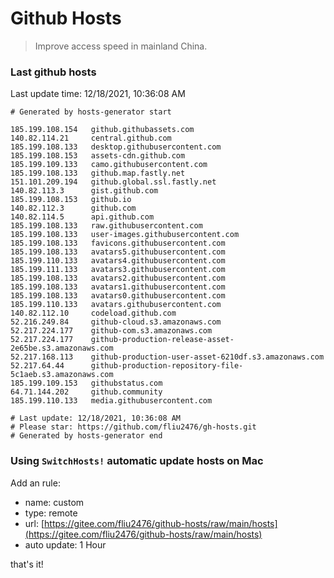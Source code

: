 # Github Hosts

> Improve access speed in mainland China.

### Last github hosts

Last update time: 12/18/2021, 10:36:08 AM

```base
# Generated by hosts-generator start 

185.199.108.154   github.githubassets.com
140.82.114.21     central.github.com
185.199.108.133   desktop.githubusercontent.com
185.199.108.153   assets-cdn.github.com
185.199.109.133   camo.githubusercontent.com
185.199.108.133   github.map.fastly.net
151.101.209.194   github.global.ssl.fastly.net
140.82.113.3      gist.github.com
185.199.108.153   github.io
140.82.112.3      github.com
140.82.114.5      api.github.com
185.199.108.133   raw.githubusercontent.com
185.199.108.133   user-images.githubusercontent.com
185.199.108.133   favicons.githubusercontent.com
185.199.108.133   avatars5.githubusercontent.com
185.199.110.133   avatars4.githubusercontent.com
185.199.111.133   avatars3.githubusercontent.com
185.199.108.133   avatars2.githubusercontent.com
185.199.108.133   avatars1.githubusercontent.com
185.199.108.133   avatars0.githubusercontent.com
185.199.110.133   avatars.githubusercontent.com
140.82.112.10     codeload.github.com
52.216.249.84     github-cloud.s3.amazonaws.com
52.217.224.177    github-com.s3.amazonaws.com
52.217.224.177    github-production-release-asset-2e65be.s3.amazonaws.com
52.217.168.113    github-production-user-asset-6210df.s3.amazonaws.com
52.217.64.44      github-production-repository-file-5c1aeb.s3.amazonaws.com
185.199.109.153   githubstatus.com
64.71.144.202     github.community
185.199.110.133   media.githubusercontent.com

# Last update: 12/18/2021, 10:36:08 AM
# Please star: https://github.com/fliu2476/gh-hosts.git
# Generated by hosts-generator end
```

### Using `SwitchHosts!` automatic update hosts on Mac
Add an rule:
- name: custom
- type: remote
- url: [https://gitee.com/fliu2476/github-hosts/raw/main/hosts](https://gitee.com/fliu2476/github-hosts/raw/main/hosts)
- auto update: 1 Hour

that's it!

